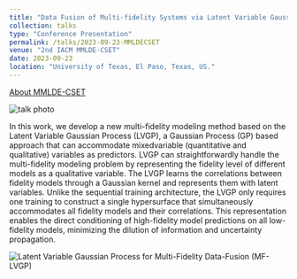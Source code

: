 ```yaml
---
title: "Data Fusion of Multi-fidelity Systems via Latent Variable Gaussian Process for Active Learning Applications"
collection: talks
type: "Conference Presentation"
permalink: /talks/2023-09-23-MMLDECSET
venue: "2nd IACM MMLDE-CSET"
date: 2023-09-23
location: "University of Texas, El Paso, Texas, US."
---
```


[About MMLDE-CSET](https://www.utep.edu/engineering/mmlde/)



<img src="https://yiping514.github.io/chenyp.github.io/images/2023_MMLDE.JPG" alt="talk photo">


In this work, we develop a new multi-fidelity modeling method based on the Latent Variable Gaussian Process (LVGP), a Gaussian Process (GP) based approach that can accommodate mixedvariable (quantitative and qualitative) variables as predictors. LVGP can straightforwardly handle the multi-fidelity modeling problem by representing the fidelity level of different models as a qualitative variable. The LVGP learns the correlations between fidelity models through a Gaussian kernel and represents them with latent variables. Unlike the sequential training architecture, the LVGP only requires one training to construct a single hypersurface that simultaneously accommodates all fidelity models and their correlations. This representation enables the direct conditioning of high-fidelity model predictions on all low-fidelity models, minimizing the dilution of information and uncertainty propagation.

<img src="https://yiping514.github.io/chenyp.github.io/publications_conf_abs/MFLVGP.png" alt="Latent Variable Gaussian Process for Multi-Fidelity Data-Fusion (MF-LVGP)">
